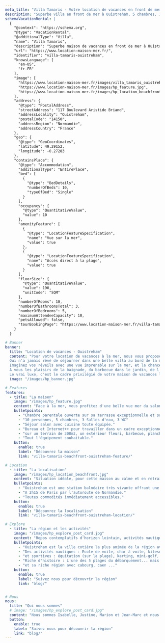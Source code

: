 ```yaml
---
meta_title: "Villa Tamaris - Votre location de vacances en front de mer à Ouistreham"
description: "Superbe villa en front de mer à Ouistreham. 5 chambres, 10 personnes. à 2h de Paris. Tout le confort et l&#39;équipement d&#39;une véritable habitation."
schemaVacationRental: |
  {
    "@context": "https://schema.org",
    "@type": "VacationRental",
    "@additionalType": "Villa",
    "name": "Villa Tamaris",
    "description": "Superbe maison de vacances en front de mer à Ouistreham, offrant une belle vue sur la mer et un accès direct à la plage de Riva Bella. Pour 10 personnes, 5 chambres, offrant tout le confort et l'équipement d'une véritable maison d'habitation.",
    "url": "https://www.location-maison-mer.fr/",
    "identifier": "villa-tamaris-ouistreham",
    "knowsLanguage": [
      "en-US",
      "fr-FR"
    ],
    "image": [
      "https://www.location-maison-mer.fr/images/villa_tamaris_ouistreham_vueFront.jpg",
      "https://www.location-maison-mer.fr/images/hp_feature.jpg",
      "https://www.location-maison-mer.fr/images/hp_location_beachfront.jpg"
    ],
    "address": {
      "@type": "PostalAddress",
      "streetAddress": "117 Boulevard Aristide Briand",
      "addressLocality": "Ouistreham",
      "postalCode": "14150",
      "addressRegion": "Normandie",
      "addressCountry": "France"
    },
    "geo": {
      "@type": "GeoCoordinates",
      "latitude": 49.29152,
      "longitude": -0.27283
    },
    "containsPlace": {
      "@type": "Accommodation",
      "additionalType": "EntirePlace",
      "bed": [
        {
          "@type": "BedDetails",
          "numberOfBeds": 10,
          "typeOfBed": "Single"
        }
      ],
      "occupancy": {
        "@type": "QuantitativeValue",
        "value": 10
      },
      "amenityFeature": [
        {
          "@type": "LocationFeatureSpecification",
          "name": "Vue sur la mer",
          "value": true
        },
        {
          "@type": "LocationFeatureSpecification",
          "name": "Accès direct à la plage",
          "value": true
        }
      ],
      "floorSize": {
        "@type": "QuantitativeValue",
        "value": 190,
        "unitCode": "SQM"
      },
      "numberOfRooms": 10,
      "numberOfBathroomsTotal": 3,
      "numberOfBedrooms": 5,
      "maximumAttendeeCapacity": 10,
      "petsAllowed": false,
      "tourBookingPage": "https://www.location-maison-mer.fr/villa-tamaris-beachfront-ouistreham-book-now/"
    }
  }

# Banner
banner:
  title: "Location de vacances - Ouistreham"
  content: "Pour votre location de vacances à la mer, nous vous proposons notre maison en front de mer, avec tout le confort et l'équipement d'une véritable maison d'habitation. 
  Qui n'a jamais rêvé de séjourner dans une belle villa au bord de la mer, en bord de plage avec la mer pour seul horizon ? 
  Imaginez vos réveils avec une vue imprenable sur la mer, et la chance d'aller à la plage au bout du jardin. 
  A vous les plaisirs de la baignade, du barbecue dans le jardin, de l'apéro sous le coucher du soleil et de découvrir cette région riche en activités.
  Le vrai luxe, c'est le cadre privilégié de votre maison de vacances les pieds dans l'eau. Le temps d'un week-end, d'une semaine ..."
  image: "/images/hp_banner.jpg"

# Features
features:
  - title: "La maison"
    image: "/images/hp_feature.jpg"
    content: "Face à la mer, vous profitez d'une belle vue mer du salon et de 3 chambres. La maison a été totalement rénovée en 2024 et offre des prestations haut de gamme."
    bulletpoints:
      - "Chambre parentale ouverte sur sa terrasse exceptionnelle et sa salle d'eau en suite."
      - "10 personnes, 5 chambres, 3 Salles d'eau, 3 WC"
      - "Séjour salon avec cuisine toute équipée."
      - "Bureau et Internet++ pour travailler dans un cadre exceptionnel."
      - "sur un terrain de 300m2, un extérieur fleuri, barbecue, plancha."
      - "Tout l'équipement souhaitable."
    button:
      enable: true
      label: "Découvrez la maison"
      link: "villa-tamaris-beachfront-ouistreham-feature/"

# Location
  - title: "La localisation"
    image: "/images/hp_location_beachfront.jpg"
    content: "Situation idéale, pour cette maison au calme et en retrait de seulement 10 minutes à pied du coeur vibrant et animé de Ouistreham. Vous n'avez qu'à traverser la rue pour être sur Riva Bella, la plus belle plage de la côte de nacre avec ses 3km de sable fin où vous aimerez flâner au coucher du soleil ou siroter un cocktail au bar de plage 'la paillotte' à 50m."
    bulletpoints:
      - "Ouistreham est une station balnéaire très vivante offrant une grande diversité : son bourg médiéval et son église du 13e siècel, son port animé, sa vie maritime."
      - "A 2h15 de Paris par l'autoroute de Normandie."
      - "Toutes commodités immédiatement accessibles."
    button:
      enable: true
      label: "Découvrez la localisation"
      link: "villa-tamaris-beachfront-ouistreham-location/"

# Explore
  - title: "La région et les activités"
    image: "/images/hp_explore_post_card.jpg"
    content: "Repos contemplatifs d'horizon lointain, activités nautiques & sportives, plongées dans le passé chargé. Tout le monde trouvera son compte :"
    bulletpoints:
      - "Ouistreham est la ville cotière la plus animée de la région avec de nombreuses activités et animations : Thalassothérapie, Casino, nombreux commerces,  marché de poissons, nombreux restaurants ..."
      - "Des activités nautiques : Ecole de voile, char à voile, kitesurf, pêche en mer ... La côte offre un vent favorable."
      - "et sportives : équitation (sur la plage), karting, mini-golf, tennis, vélo..."
      - "Riche d'histoire : L'une des 5 plages du débarquement... mais pas que. "
      - "et sa riche région avec cabourg, caen ..."
    button:
      enable: true
      label: "Suivez nous pour découvrir la région"
      link: "blog/"


# Nous
nous:
  title: "Qui nous sommes"
  # image: "/images/hp_explore_post_card.jpg"
  content: "Nous sommes Isabelle, Justine, Marion et Jean-Marc et nous sommes heureux de vous accueillir dans notre maison.  Nous vous accueillons en confiance, et pour votre confort pendant vos vacances, nous vous laissons la plupart de nos équipements : Vélos, barbecue, livres, musique ...  Nous avons découvert la région récemment et avons décidé de nous y fixer après avoir nous même beaucoup loué des maisons de vacances, en Bretagne, dans le sud ... Nous apprécions tous les jours toujours plus cette région au contact des éléments , du grand air, et prenons plaisir également à découvrir les nombreuses activités environnantes. Nous vous faisons partager quelques unes de nos découvertes dans le blog. Cette maison est issue de plusieurs transformations. Initialement petite maison de pécheur, elle fut transformée une première fois en 2000 puis de nouveau totalement rénovée et transformée en 2024 lors de notre acquisition. Nous avons eu à coeur de conserver quelques traits architecturaux des maison Normandes et de la côte afin de perpétrer la tradition locale. Nous vous invitons d'ailleurs à découvrir la diversités de l'architecture locale où se cotoient villas huppées de la naissance du tourisme balnéaire de 1860, et maisonnettes des travailleurs de la mer."
  button:
    enable: true
    label: "Suivez nous pour découvrir la région"
    link: "blog/"
---
```


